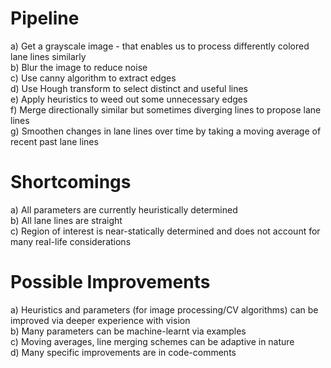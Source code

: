 # Pipeline
a) Get a grayscale image - that enables us to process differently colored lane lines similarly  
b) Blur the image to reduce noise  
c) Use canny algorithm to extract edges  
d) Use Hough transform to select distinct and useful lines  
e) Apply heuristics to weed out some unnecessary edges  
f) Merge directionally similar but sometimes diverging lines to propose lane lines  
g) Smoothen changes in lane lines over time by taking a moving average of recent past lane lines  

# Shortcomings
a) All parameters are currently heuristically determined  
b) All lane lines are straight  
c) Region of interest is near-statically determined and does not account for many real-life considerations  

# Possible Improvements
a) Heuristics and parameters (for image processing/CV algorithms) can be improved via deeper experience with vision  
b) Many parameters can be machine-learnt via examples  
c) Moving averages, line merging schemes can be adaptive in nature  
d) Many specific improvements are in code-comments  
